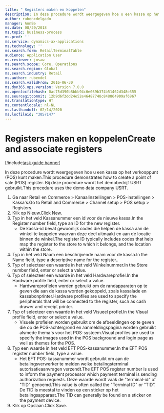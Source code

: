 ```yaml
---
title: " Registers maken en koppelen"
description: In deze procedure wordt weergegeven hoe u een kassa op het verkooppunt (POS) kunt maken.
author: rubencdelgado
manager: AnnBe
ms.date: 08/29/2018
ms.topic: business-process
ms.prod: ''
ms.service: dynamics-ax-applications
ms.technology: ''
ms.search.form: RetailTerminalTable
audience: Application User
ms.reviewer: josaw
ms.search.scope: Core, Operations
ms.search.region: Global
ms.search.industry: Retail
ms.author: rubendel
ms.search.validFrom: 2016-06-30
ms.dyn365.ops.version: Version 7.0.0
ms.openlocfilehash: 0ac75d390b8bbb94c6e039b374b51462d348e355
ms.sourcegitcommit: 12b9d6f2dd24e52e46487748c848864909af6967
ms.translationtype: HT
ms.contentlocale: nl-NL
ms.lasthandoff: 02/14/2020
ms.locfileid: "3057147"
---
```

# <a name="create-and-associate-registers"></a><span data-ttu-id="4a059-103"> Registers maken en koppelen</span><span class="sxs-lookup"><span data-stu-id="4a059-103">Create and associate registers</span></span>

[!include[task guide banner](../includes/task-guide-banner.md)]

<span data-ttu-id="4a059-104">In deze procedure wordt weergegeven hoe u een kassa op het verkooppunt (POS) kunt maken.</span><span class="sxs-lookup"><span data-stu-id="4a059-104">This procedure demonstrates how to create a point of sale (POS) register.</span></span> <span data-ttu-id="4a059-105">Bij deze procedure wordt het demobedrijf USRT gebruikt.</span><span class="sxs-lookup"><span data-stu-id="4a059-105">This procedure uses the demo data company USRT.</span></span>

1. <span data-ttu-id="4a059-106">Ga naar Retail en Commerce > Kanaalinstellingen > POS-instellingen > Kassa's.</span><span class="sxs-lookup"><span data-stu-id="4a059-106">Go to Retail and Commerce > Channel setup > POS setup > Registers.</span></span>
2. <span data-ttu-id="4a059-107">Klik op Nieuw.</span><span class="sxs-lookup"><span data-stu-id="4a059-107">Click New.</span></span>
3. <span data-ttu-id="4a059-108">Typ in het veld Kassanummer een id voor de nieuwe kassa.</span><span class="sxs-lookup"><span data-stu-id="4a059-108">In the Register number field, type an ID for the new register.</span></span>
    * <span data-ttu-id="4a059-109">De kassa-id bevat gewoonlijk codes die helpen de kassa aan de winkel te koppelen waarvan deze deel uitmaakt en aan de locatie binnen de winkel.</span><span class="sxs-lookup"><span data-stu-id="4a059-109">The register ID typically includes codes that help map the register to the store to which it belongs, and the location within the store.</span></span>  
4. <span data-ttu-id="4a059-110">Typ in het veld Naam een beschrijvende naam voor de kassa.</span><span class="sxs-lookup"><span data-stu-id="4a059-110">In the Name field, type a descriptive name for the register..</span></span>
5. <span data-ttu-id="4a059-111">Typ of selecteer een waarde in het veld Winkelnummer.</span><span class="sxs-lookup"><span data-stu-id="4a059-111">In the Store number field, enter or select a value.</span></span>
6. <span data-ttu-id="4a059-112">Typ of selecteer een waarde in het veld Hardwareprofiel.</span><span class="sxs-lookup"><span data-stu-id="4a059-112">In the Hardware profile field, enter or select a value.</span></span>
    * <span data-ttu-id="4a059-113">Hardwareprofielen worden gebruikt om de randapparaten op te geven die aan de kassa worden gekoppeld, zoals kassalade en kassabonprinter.</span><span class="sxs-lookup"><span data-stu-id="4a059-113">Hardware profiles are used to specify the peripherals that will be connected to the register, such as cash drawer and receipt printer.</span></span>  
7. <span data-ttu-id="4a059-114">Typ of selecteer een waarde in het veld Visueel profiel.</span><span class="sxs-lookup"><span data-stu-id="4a059-114">In the Visual profile field, enter or select a value.</span></span>
    * <span data-ttu-id="4a059-115">Visuele profielen worden gebruikt om de afbeeldingen op te geven die op de POS-achtergrond en aanmeldingspagina worden gebruikt alsmede thema's voor het POS-systeem.</span><span class="sxs-lookup"><span data-stu-id="4a059-115">Visual profiles are used to specify the images used in the POS background and login page as well as themes for the POS.</span></span>  
8. <span data-ttu-id="4a059-116">Typ een waarde in het veld EFT POS-kassanummer.</span><span class="sxs-lookup"><span data-stu-id="4a059-116">In the EFT POS register number field, type a value.</span></span>
    * <span data-ttu-id="4a059-117">Het EFT POS-kassanummer wordt gebruikt om aan de betalingsverwerker te melden welke betalingsterminal autorisatieaanvragen verzendt.</span><span class="sxs-lookup"><span data-stu-id="4a059-117">The EFT POS register number is used to inform the payment processor which payment terminal is sending authorization requests.</span></span> <span data-ttu-id="4a059-118">Deze waarde wordt vaak de "terminal-id" of "TID" genoemd.</span><span class="sxs-lookup"><span data-stu-id="4a059-118">This value is often called the "Terminal ID" or “TID”.</span></span> <span data-ttu-id="4a059-119">De TID is meestal te vinden op een sticker op het betalingsapparaat.</span><span class="sxs-lookup"><span data-stu-id="4a059-119">The TID can generally be found on a sticker on the payment device.</span></span>  
9. <span data-ttu-id="4a059-120">Klik op Opslaan.</span><span class="sxs-lookup"><span data-stu-id="4a059-120">Click Save.</span></span>

